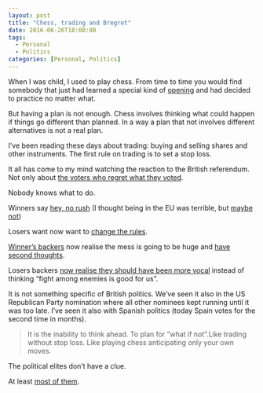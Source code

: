 ```yaml
---
layout: post
title: "Chess, trading and Bregret"
date: 2016-06-26T18:00:00
tags:
  - Personal
  - Politics
categories: [Personal, Politics]
---
```


When I was child, I used to play chess. From time to time you would find somebody that just had learned a special kind of [opening](https://en.wikipedia.org/wiki/Scholar%27s_mate) and had decided to practice no matter what.

But having a plan is not enough. Chess involves thinking what could happen if things go different than planned. In a way a plan that not involves different alternatives is not a real plan.

I’ve been reading these days about trading: buying and selling shares and other instruments. The first rule on trading is to set a stop loss.

It all has come to my mind watching the reaction to the British referendum. Not only about [the voters who regret what they voted](http://www.independent.co.uk/news/uk/politics/brexit-anger-bregret-leave-voters-protest-vote-thought-uk-stay-in-eu-remain-win-a7102516.html).

Nobody knows what to do.

Winners say [hey, no rush](http://www.theguardian.com/politics/2016/jun/24/boris-johnson-no-need-haste-eu-exit-negotiations) (I thought being in the EU was terrible, but [maybe not](https://twitter.com/nicolasmsarries/status/747008587021553664))

Losers want now want to [change the rules](https://petition.parliament.uk/petitions/131215).

[Winner’s backers](http://www.telegraph.co.uk/business/2016/06/12/brexit-vote-is-about-the-supremacy-of-parliament-and-nothing-els/) now realise the mess is going to be huge and [have second thoughts](https://twitter.com/AmbroseEP/status/746993834266140673).

Losers backers [now realise they should have been more vocal](http://www.bbc.co.uk/news/uk-36632956) instead of thinking “fight among enemies is good for us”.

It is not something specific of British politics. We’ve seen it also in the US Republican Party nomination where all other nominees kept running until it was too late. I’ve seen it also with Spanish politics (today Spain votes for the second time in months).

> It is the inability to think ahead. To plan for “what if not”.Like trading without stop loss. Like playing chess anticipating only your own moves.

The political elites don’t have a clue.

At least [most of them](https://inews.co.uk/opinion/comment/will-wake-vote-leave/).
